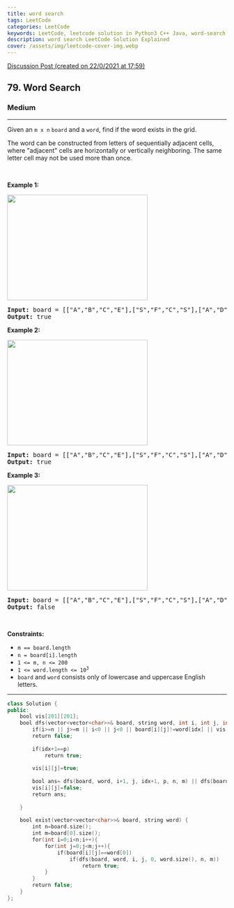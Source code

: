 ```yaml
---
title: word search
tags: LeetCode
categories: LeetCode
keywords: LeetCode, leetcode solution in Python3 C++ Java, word-search solution
description: word search LeetCode Solution Explained
cover: /assets/img/leetcode-cover-img.webp
---
```





[Discussion Post (created on 22/0/2021 at 17:59)](https://leetcode.com/problems/word-search/discuss/1029329/Easy-To-Understand-or-DFS-or-C%2B%2B)  
<h2>79. Word Search</h2><h3>Medium</h3><hr><div><p>Given an&nbsp;<code>m x n</code> <code>board</code> and a <code>word</code>, find if the word exists in the grid.</p>

<p>The word can be constructed from letters of sequentially adjacent cells, where "adjacent" cells are horizontally or vertically neighboring. The same letter cell may not be used more than once.</p>

<p>&nbsp;</p>
<p><strong>Example 1:</strong></p>
<img alt="" src="https://assets.leetcode.com/uploads/2020/11/04/word2.jpg" style="width: 322px; height: 242px;">
<pre><strong>Input:</strong> board = [["A","B","C","E"],["S","F","C","S"],["A","D","E","E"]], word = "ABCCED"
<strong>Output:</strong> true
</pre>

<p><strong>Example 2:</strong></p>
<img alt="" src="https://assets.leetcode.com/uploads/2020/11/04/word-1.jpg" style="width: 322px; height: 242px;">
<pre><strong>Input:</strong> board = [["A","B","C","E"],["S","F","C","S"],["A","D","E","E"]], word = "SEE"
<strong>Output:</strong> true
</pre>

<p><strong>Example 3:</strong></p>
<img alt="" src="https://assets.leetcode.com/uploads/2020/10/15/word3.jpg" style="width: 322px; height: 242px;">
<pre><strong>Input:</strong> board = [["A","B","C","E"],["S","F","C","S"],["A","D","E","E"]], word = "ABCB"
<strong>Output:</strong> false
</pre>

<p>&nbsp;</p>
<p><strong>Constraints:</strong></p>

<ul>
	<li><code>m == board.length</code></li>
	<li><code>n = board[i].length</code></li>
	<li><code>1 &lt;= m, n &lt;= 200</code></li>
	<li><code>1 &lt;= word.length &lt;= 10<sup>3</sup></code></li>
	<li><code>board</code>&nbsp;and <code>word</code> consists only of lowercase and uppercase English letters.</li>
</ul>
</div>

---




```cpp
class Solution {
public:
    bool vis[201][201];
    bool dfs(vector<vector<char>>& board, string word, int i, int j, int idx, int p, int n, int m){
        if(i>=n || j>=m || i<0 || j<0 || board[i][j]!=word[idx] || vis[i][j]==true)
        return false;
        
        if(idx+1==p)
            return true;
        
        vis[i][j]=true;
        
        bool ans= dfs(board, word, i+1, j, idx+1, p, n, m) || dfs(board, word, i, j+1, idx+1, p, n, m) || dfs(board, word, i-1, j, idx+1, p, n, m) || dfs(board, word, i, j-1, idx+1, p, n, m);
        vis[i][j]=false;
        return ans;
        
    }
    
    bool exist(vector<vector<char>>& board, string word) {
        int n=board.size();
        int m=board[0].size();
        for(int i=0;i<n;i++){
            for(int j=0;j<m;j++){
                if(board[i][j]==word[0])
                    if(dfs(board, word, i, j, 0, word.size(), n, m))
                        return true;
            }
        }
        return false;
    }
};

```
